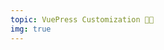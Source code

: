 ```yaml
---
topic: VuePress Customization 👩‍🎨
img: true
---
```


<slider-img src="https://media.giphy.com/media/vZqughbxxFLi/giphy.gif" caption="Bob Ross painting and saying 'Put some leaves on that rascal'"/>
